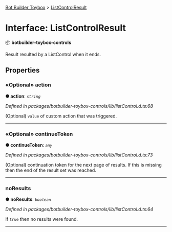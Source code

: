 [Bot Builder Toybox](../README.md) > [ListControlResult](../interfaces/botbuilder_toybox.listcontrolresult.md)



# Interface: ListControlResult


:package: **botbuilder-toybox-controls**

Result resulted by a ListControl when it ends.


## Properties
<a id="action"></a>

### «Optional» action

**●  action**:  *`string`* 

*Defined in packages/botbuilder-toybox-controls/lib/listControl.d.ts:68*



(Optional) `value` of custom action that was triggered.




___

<a id="continuetoken"></a>

### «Optional» continueToken

**●  continueToken**:  *`any`* 

*Defined in packages/botbuilder-toybox-controls/lib/listControl.d.ts:73*



(Optional) continuation token for the next page of results. If this is missing then the end of the result set was reached.




___

<a id="noresults"></a>

###  noResults

**●  noResults**:  *`boolean`* 

*Defined in packages/botbuilder-toybox-controls/lib/listControl.d.ts:64*



If `true` then no results were found.




___


